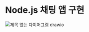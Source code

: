 # Node.js 채팅 앱 구현 

![제목 없는 다이어그램 drawio](https://github.com/ParkJinWu/chattingApp/assets/110481735/a3a1c310-f20e-4d34-9a3b-8031a0b82d70)

